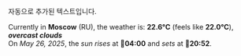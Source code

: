 
자동으로 추가된 텍스트입니다.

<!--START_SECTION:weather:moscow-->
Currently in **Moscow** (RU), the weather is: **22.6°C** (feels like **22.0°C**), ***overcast clouds***<br/>
On *May 26, 2025*, the *sun rises* at 🌅**04:00** and *sets* at 🌇**20:52**.
<!--END_SECTION:weather-->
